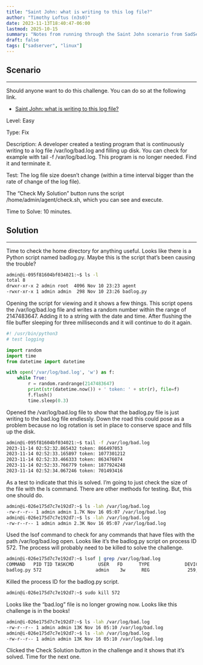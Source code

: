 ```yaml
---
title: "Saint John: what is writing to this log file?"
author: "Timothy Loftus (n3s0)"
date: 2023-11-13T18:40:47-06:00
lastmod: 2025-10-15
summary: "Notes from running through the Saint John scenario from SadServers. Where you troubleshoot why a rouge program made by a developer is filling up disk space and terminating it."
draft: false
tags: ["sadserver", "linux"]
---
```


## Scenario
---

Should anyone want to do this challenge. You can do so at the following 
link.

- [Saint John: what is writing to this log file?](https://sadservers.com/scenario/saint-john)

Level: Easy

Type: Fix

Description: A developer created a testing program that is continuously writing 
to a log file /var/log/bad.log and filling up disk. You can check for example 
with tail -f /var/log/bad.log. This program is no longer needed. Find it and 
terminate it.

Test: The log file size doesn’t change (within a time interval bigger than the 
rate of change of the log file).

The “Check My Solution” button runs the script /home/admin/agent/check.sh, 
which you can see and execute.

Time to Solve: 10 minutes.

## Solution
---

Time to check the home directory for anything useful. Looks like there is a Python script named badlog.py. Maybe this is the script that’s been causing the trouble?

```sh
admin@i-095f81604bf034021:~$ ls -l
total 8
drwxr-xr-x 2 admin root  4096 Nov 10 23:23 agent
-rwxr-xr-x 1 admin admin  298 Nov 10 23:26 badlog.py
```

Opening the script for viewing and it shows a few things. This script opens the /var/log/bad.log file and writes a random number within the range of 2147483647. Adding it to a string with the date and time. After flushing the file buffer sleeping for three milliseconds and it will continue to do it again.

```python
#! /usr/bin/python3
# test logging

import random
import time
from datetime import datetime

with open('/var/log/bad.log', 'w') as f:
    while True:
        r = random.randrange(2147483647)
        print(str(datetime.now()) + ' token: ' + str(r), file=f)
        f.flush()
        time.sleep(0.3)
```

Opened the /var/log/bad.log file to show that the badlog.py file is just writing to the bad.log file endlessly. Down the road this could pose as a problem because no log rotation is set in place to conserve space and fills up the disk.

```sh
admin@i-095f81604bf034021:~$ tail -f /var/log/bad.log
2023-11-14 02:52:32.865432 token: 866497053
2023-11-14 02:52:33.165897 token: 1077301212
2023-11-14 02:52:33.466333 token: 863476074
2023-11-14 02:52:33.766779 token: 1877924248
2023-11-14 02:52:34.067246 token: 701493416
```

As a test to indicate that this is solved. I’m going to just check the size of the file with the ls command. There are other methods for testing. But, this one should do.

```sh
admin@i-026e175d7c7e192d7:~$ ls -lah /var/log/bad.log 
-rw-r--r-- 1 admin admin 1.7K Nov 16 05:07 /var/log/bad.log
admin@i-026e175d7c7e192d7:~$ ls -lah /var/log/bad.log 
-rw-r--r-- 1 admin admin 2.3K Nov 16 05:07 /var/log/bad.log
```

Used the lsof command to check for any commands that have files with the path /var/log/bad.log open. Looks like it’s the badlog.py script on process ID 572. The process will probably need to be killed to solve the challenge.

```sh
admin@i-026e175d7c7e192d7:~$ lsof | grep /var/log/bad.log
COMMAND   PID TID TASKCMD         USER   FD      TYPE             DEVICE SIZE/OFF   NODE NAME
badlog.py 572                    admin    3w      REG              259,1    64779 265802 /var/log/bad.log
```

Killed the process ID for the badlog.py script.

```sh
admin@i-026e175d7c7e192d7:~$ sudo kill 572
```

Looks like the “bad.log” file is no longer growing now. Looks like this challenge is in the books!

```sh
admin@i-026e175d7c7e192d7:~$ ls -lah /var/log/bad.log 
-rw-r--r-- 1 admin admin 13K Nov 16 05:10 /var/log/bad.log
admin@i-026e175d7c7e192d7:~$ ls -lah /var/log/bad.log 
-rw-r--r-- 1 admin admin 13K Nov 16 05:10 /var/log/bad.log
```

Clicked the Check Solution button in the challenge and it shows that it’s solved. Time for the next one.
